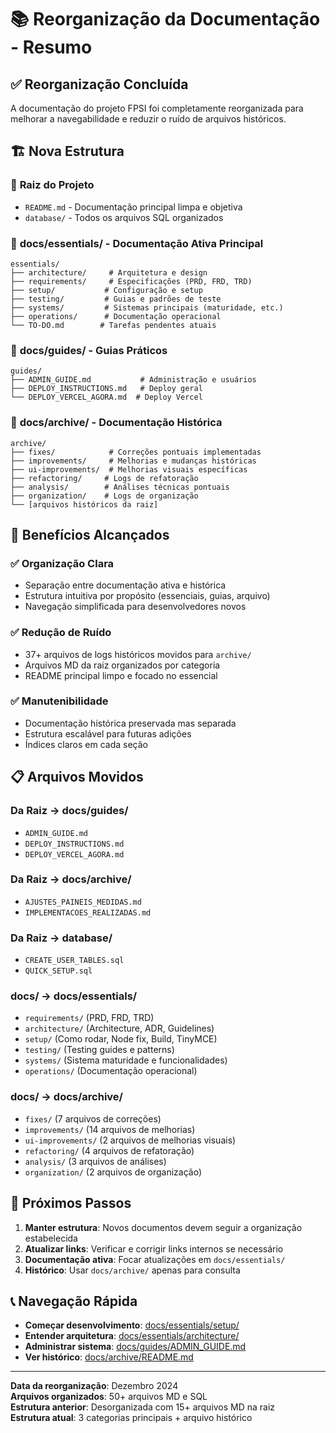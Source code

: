 # 📚 Reorganização da Documentação - Resumo

## ✅ **Reorganização Concluída**

A documentação do projeto FPSI foi completamente reorganizada para melhorar a navegabilidade e reduzir o ruído de arquivos históricos.

## 🏗️ **Nova Estrutura**

### 📁 **Raiz do Projeto**
- `README.md` - Documentação principal limpa e objetiva
- `database/` - Todos os arquivos SQL organizados

### 📁 **docs/essentials/** - Documentação Ativa Principal
```
essentials/
├── architecture/     # Arquitetura e design
├── requirements/     # Especificações (PRD, FRD, TRD)  
├── setup/           # Configuração e setup
├── testing/         # Guias e padrões de teste
├── systems/         # Sistemas principais (maturidade, etc.)
├── operations/      # Documentação operacional
└── TO-DO.md        # Tarefas pendentes atuais
```

### 📁 **docs/guides/** - Guias Práticos
```
guides/
├── ADMIN_GUIDE.md           # Administração e usuários
├── DEPLOY_INSTRUCTIONS.md   # Deploy geral
└── DEPLOY_VERCEL_AGORA.md  # Deploy Vercel
```

### 📁 **docs/archive/** - Documentação Histórica
```
archive/
├── fixes/            # Correções pontuais implementadas
├── improvements/     # Melhorias e mudanças históricas
├── ui-improvements/  # Melhorias visuais específicas
├── refactoring/     # Logs de refatoração
├── analysis/        # Análises técnicas pontuais
├── organization/    # Logs de organização
└── [arquivos históricos da raiz]
```

## 🚀 **Benefícios Alcançados**

### ✅ **Organização Clara**
- Separação entre documentação ativa e histórica
- Estrutura intuitiva por propósito (essenciais, guias, arquivo)
- Navegação simplificada para desenvolvedores novos

### ✅ **Redução de Ruído**
- 37+ arquivos de logs históricos movidos para `archive/`
- Arquivos MD da raiz organizados por categoria
- README principal limpo e focado no essencial

### ✅ **Manutenibilidade**
- Documentação histórica preservada mas separada
- Estrutura escalável para futuras adições
- Índices claros em cada seção

## 📋 **Arquivos Movidos**

### **Da Raiz → docs/guides/**
- `ADMIN_GUIDE.md`
- `DEPLOY_INSTRUCTIONS.md` 
- `DEPLOY_VERCEL_AGORA.md`

### **Da Raiz → docs/archive/**
- `AJUSTES_PAINEIS_MEDIDAS.md`
- `IMPLEMENTACOES_REALIZADAS.md`

### **Da Raiz → database/**
- `CREATE_USER_TABLES.sql`
- `QUICK_SETUP.sql`

### **docs/ → docs/essentials/**
- `requirements/` (PRD, FRD, TRD)
- `architecture/` (Architecture, ADR, Guidelines)
- `setup/` (Como rodar, Node fix, Build, TinyMCE)
- `testing/` (Testing guides e patterns)
- `systems/` (Sistema maturidade e funcionalidades)
- `operations/` (Documentação operacional)

### **docs/ → docs/archive/**
- `fixes/` (7 arquivos de correções)
- `improvements/` (14 arquivos de melhorias)
- `ui-improvements/` (2 arquivos de melhorias visuais)
- `refactoring/` (4 arquivos de refatoração)
- `analysis/` (3 arquivos de análises)
- `organization/` (2 arquivos de organização)

## 🎯 **Próximos Passos**

1. **Manter estrutura**: Novos documentos devem seguir a organização estabelecida
2. **Atualizar links**: Verificar e corrigir links internos se necessário
3. **Documentação ativa**: Focar atualizações em `docs/essentials/`
4. **Histórico**: Usar `docs/archive/` apenas para consulta

## 📞 **Navegação Rápida**

- **Começar desenvolvimento**: [docs/essentials/setup/](essentials/setup/)
- **Entender arquitetura**: [docs/essentials/architecture/](essentials/architecture/)
- **Administrar sistema**: [docs/guides/ADMIN_GUIDE.md](guides/ADMIN_GUIDE.md)
- **Ver histórico**: [docs/archive/README.md](archive/README.md)

---

**Data da reorganização**: Dezembro 2024  
**Arquivos organizados**: 50+ arquivos MD e SQL  
**Estrutura anterior**: Desorganizada com 15+ arquivos MD na raiz  
**Estrutura atual**: 3 categorias principais + arquivo histórico


